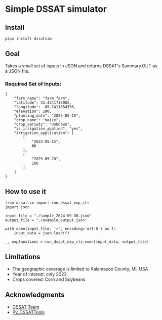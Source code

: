 # Simple DSSAT simulator


## Install
```
pipx install dssatsim
```

## Goal
Takes a small set of inputs in JSON and returns DSSAT's Summary.OUT as a JSON file.

### Required Set of Inputs:
```
{
    "farm_name": "farm_farm",
    "latitude": 42.4241716982,
    "longitude": -85.7411854356,
    "elevation": 200,
    "planting_date": "2023-05-15",
    "crop_name": "maize",
    "crop_variety": "Unknown",
    "is_irrigation_applied": "yes",
    "irrigation_application": [
        [
            "2023-05-15",
            80
        ],
        [
            "2023-05-20",
            100
        ]
    ]
}
```


## How to use it
```
from dssatsim import run_dssat_exp_cli
import json

input_file = "./sample_2024-09-30.json"
output_file = "./example_output.json"

with open(input_file, 'r', encoding='utf-8') as f:
    input_data = json.load(f)

_, explanations = run_dssat_exp_cli.exec(input_data, output_file)

```


## Limitations
* The geographic coverage is limited to Kalamazoo County, MI, USA
* Year of interest: only 2023
* Crops covered: Corn and Soybeans


## Acknowledgments

* [DSSAT Team](https://github.com/DSSAT/dssat-csm-os)
* [Py_DSSATTools](https://github.com/daquinterop/Py_DSSATTools)

